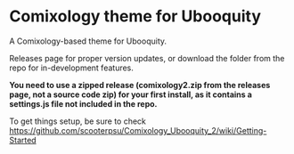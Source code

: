 # Comixology theme for Ubooquity

A Comixology-based theme for Ubooquity.

Releases page for proper version updates, or download the folder from the repo for in-development features.

**You need to use a zipped release (comixology2.zip from the releases page, not a source code zip) for your first install, as it contains a settings.js file not included in the repo.**

To get things setup, be sure to check https://github.com/scooterpsu/Comixology_Ubooquity_2/wiki/Getting-Started
